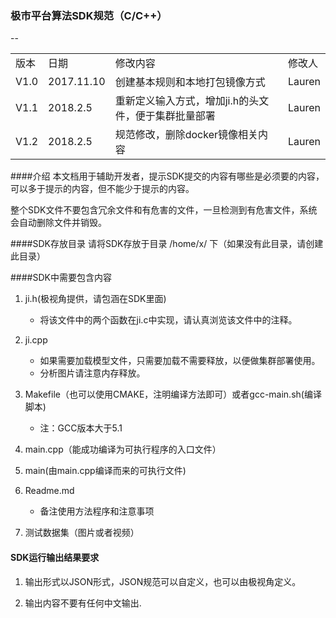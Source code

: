 ### 极市平台算法SDK规范（C/C++）

--
<table>
    <tr>
        <td>版本</td><td>日期</td><td>修改内容</td><td>修改人</td>
    </tr>
    <tr>
        <td>V1.0</td><td>2017.11.10</td><td>创建基本规则和本地打包镜像方式</td><td>Lauren</td>
    </tr>
    <tr>
        <td>V1.1</td><td>2018.2.5</td><td>重新定义输入方式，增加ji.h的头文件，便于集群批量部署</td><td>Lauren</td>
    </tr>
	 <tr>
        <td>V1.2</td><td>2018.2.5</td><td>规范修改，删除docker镜像相关内容</td><td>Lauren</td>
    </tr>

</table>

####介绍
本文档用于辅助开发者，提示SDK提交的内容有哪些是必须要的内容，可以多于提示的内容，但不能少于提示的内容。

整个SDK文件不要包含冗余文件和有危害的文件，一旦检测到有危害文件，系统会自动删除文件并销毁。


####SDK存放目录
请将SDK存放于目录 /home/x/ 下（如果没有此目录，请创建此目录）

####SDK中需要包含内容

1. ji.h(极视角提供，请包涵在SDK里面)
	* 将该文件中的两个函数在ji.c中实现，请认真浏览该文件中的注释。

2. ji.cpp
	* 如果需要加载模型文件，只需要加载不需要释放，以便做集群部署使用。
	* 分析图片请注意内存释放。
3. Makefile（也可以使用CMAKE，注明编译方法即可）或者gcc-main.sh(编译脚本)
   * 注：GCC版本大于5.1
4. main.cpp（能成功编译为可执行程序的入口文件）
5. main(由main.cpp编译而来的可执行文件)
6. Readme.md
	* 备注使用方法程序和注意事项
7. 测试数据集（图片或者视频）

#### SDK运行输出结果要求

1. 输出形式以JSON形式，JSON规范可以自定义，也可以由极视角定义。

2. 输出内容不要有任何中文输出.
	
	
